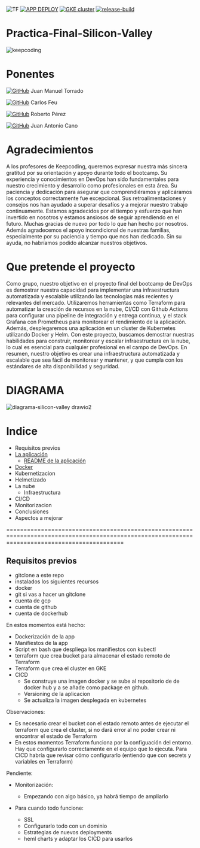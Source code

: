 ![TF](https://img.shields.io/badge/Supports%20Terraform%20Version-%3E%3D1.3.4-blue.svg) [![APP DEPLOY](https://github.com/KeepCodingCloudDevops6/Practica-Final-Silicon-Valley/actions/workflows/app-deploy.yaml/badge.svg)](https://github.com/KeepCodingCloudDevops6/Practica-Final-Silicon-Valley/actions/workflows/app-deploy.yaml)
[![GKE cluster](https://github.com/KeepCodingCloudDevops6/Practica-Final-Silicon-Valley/actions/workflows/gke-cluster.yaml/badge.svg)](https://github.com/KeepCodingCloudDevops6/Practica-Final-Silicon-Valley/actions/workflows/gke-cluster.yaml) [![release-build](https://github.com/KeepCodingCloudDevops6/Practica-Final-Silicon-Valley/actions/workflows/versioning-app.yaml/badge.svg)](https://github.com/KeepCodingCloudDevops6/Practica-Final-Silicon-Valley/actions/workflows/versioning-app.yaml)
# Practica-Final-Silicon-Valley
![keepcoding](https://user-images.githubusercontent.com/107815913/214015974-a306ba44-3ae4-4840-a334-b8e5bcf311fd.png)

# Ponentes
[![GitHub](https://badgen.net/badge/icon/github?icon=github&label)](https://github.com/JuanMaTB)  Juan Manuel Torrado

[![GitHub](https://badgen.net/badge/icon/github?icon=github&label)](https://github.com/carlosfeufernandez)  Carlos Feu 

[![GitHub](https://badgen.net/badge/icon/github?icon=github&label)](https://github.com/roberto-asir)  Roberto Pérez

[![GitHub](https://badgen.net/badge/icon/github?icon=github&label)](https://github.com/jacano1986)  Juan Antonio Cano

# Agradecimientos

A los profesores de Keepcoding, queremos expresar nuestra más sincera gratitud por su orientación y apoyo durante todo el bootcamp. Su experiencia y conocimientos en DevOps han sido fundamentales para nuestro crecimiento y desarrollo como profesionales en esta área. Su paciencia y dedicación para asegurar que comprendiéramos y aplicáramos los conceptos correctamente fue excepcional. Sus retroalimentaciones y consejos nos han ayudado a superar desafíos y a mejorar nuestro trabajo continuamente. Estamos agradecidos por el tiempo y esfuerzo que han invertido en nosotros y estamos ansiosos de seguir aprendiendo en el futuro. Muchas gracias de nuevo por todo lo que han hecho por nosotros. Además agradecemos el apoyo incondicional de nuestras familias, especialmente por su paciencia y tiempo que nos han dedicado. Sin su ayuda, no habríamos podido alcanzar nuestros objetivos.

# Que pretende el proyecto

Como grupo, nuestro objetivo en el proyecto final del bootcamp de DevOps es demostrar nuestra capacidad para implementar una infraestructura automatizada y escalable utilizando las tecnologías más recientes y relevantes del mercado. Utilizaremos herramientas como Terraform para automatizar la creación de recursos en la nube, CI/CD con Github Actions para configurar una pipeline de integración y entrega continua, y el stack Grafana con Prometheus para monitorear el rendimiento de la aplicación. Además, desplegaremos una aplicación en un cluster de Kubernetes utilizando Docker y Helm. Con este proyecto, buscamos demostrar nuestras habilidades para construir, monitorear y escalar infraestructura en la nube, lo cual es esencial para cualquier profesional en el campo de DevOps. En resumen, nuestro objetivo es crear una infraestructura automatizada y escalable que sea fácil de monitorear y mantener, y que cumpla con los estándares de alta disponibilidad y seguridad.

# DIAGRAMA
![diagrama-silicon-valley drawio2](https://user-images.githubusercontent.com/107815913/214021084-6ba7c3bb-d8bb-43a3-a2e6-7d2895cc9726.png)

# Indice

- Requisitos previos
- [La aplicación](./quiz-app/quiz-app-Readme.md)
  - [README de la aplicación](./quiz-app/README.md)
- [Docker](./quiz-app/README-docker.md)
- Kubernetizacion
- Helmetizado
- La nube
  - Infraestructura
- CI/CD
- Monitorizacion
- Conclusiones
- Aspectos a mejorar

==============================================================================================================================================

## Requisitos previos

-  gitclone a este repo
-  instalados los siguientes recursos
  - docker 
  - git si vas a hacer un gitclone
  - cuenta de gcp
  - cuenta de github 
  - cuenta de dockerhub
  



En estos momentos está hecho:

- Dockerización de la app
- Manifiestos de la app
- Script en bash que despliega los manifiestos con kubectl
- terraform que crea bucket para almacenar el estado remoto de Terraform
- Terraform que crea el cluster en GKE
- CICD
  - Se construye una imagen docker y se sube al repositorio de de docker hub y a se añade como package en github.
  - Versioning de la aplicacion
  - Se actualiza la imagen desplegada en kubernetes
  


Observaciones:
- Es necesario crear el bucket con el estado remoto antes de ejecutar el terraform que crea el cluster, si no dará error al no poder crear ni encontrar el estado de Terraform
- En estos momentos Terraform funciona por la configuación del entorno. Hay que configurarlo correctamente en el equipo que lo ejecuta. Para CICD habría que revisar cómo configurarlo (entiendo que con secrets y variables en Terraform)


Pendiente:


- Monitorización:
  - Empezando con algo básico, ya habrá tiempo de ampliarlo

- Para cuando todo funcione:
  - SSL
  - Configurarlo todo con un dominio
  - Estrategias de nuevos deployments
  - heml charts y adaptar los CICD para usarlos
  
